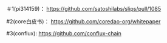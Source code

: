  

＃1(pi314159)： https://github.com/satoshilabs/slips/pull/1085

#2(core白皮书)：  https://github.com/coredao-org/whitepaper

#3(conflux):   https://github.com/conflux-chain
